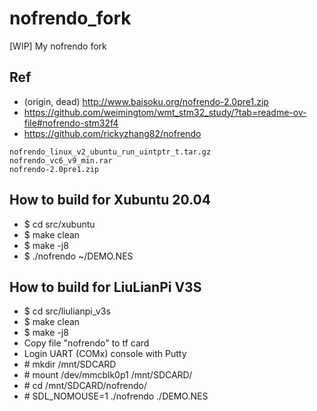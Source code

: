# nofrendo_fork
[WIP] My nofrendo fork

## Ref
* (origin, dead) http://www.baisoku.org/nofrendo-2.0pre1.zip
* https://github.com/weimingtom/wmt_stm32_study/?tab=readme-ov-file#nofrendo-stm32f4
* https://github.com/rickyzhang82/nofrendo
```
nofrendo_linux_v2_ubuntu_run_uintptr_t.tar.gz  
nofrendo_vc6_v9_min.rar  
nofrendo-2.0pre1.zip  
```

## How to build for Xubuntu 20.04
* $ cd src/xubuntu
* $ make clean
* $ make -j8
* $ ./nofrendo ~/DEMO.NES

## How to build for LiuLianPi V3S
* $ cd src/liulianpi_v3s
* $ make clean
* $ make -j8
* Copy file "nofrendo" to tf card
* Login UART (COMx) console with Putty
* \# mkdir /mnt/SDCARD
* \# mount /dev/mmcblk0p1 /mnt/SDCARD/
* \# cd /mnt/SDCARD/nofrendo/
* \# SDL_NOMOUSE=1 ./nofrendo ./DEMO.NES
